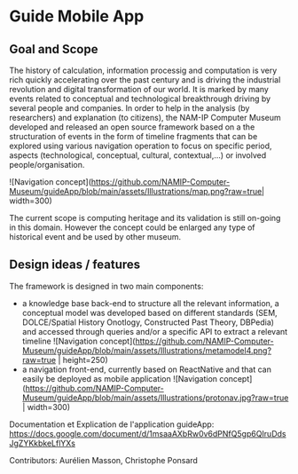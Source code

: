 # Guide Mobile App

## Goal and Scope

The history of calculation, information processig and computation is very rich quickly accelerating over the past century and is driving the industrial revolution and digital transformation of our world. It is marked by many events related to conceptual and technological breakthrough driving by several people and companies. In order to help in the analysis (by researchers) and explanation (to citizens), the NAM-IP Computer Museum developed and released an open source framework based on a the structuration of events in the form of timeline fragments that can be explored using various navigation operation to focus on specific period, aspects (technological, conceptual, cultural, contextual,...) or involved people/organisation.

![Navigation concept](https://github.com/NAMIP-Computer-Museum/guideApp/blob/main/assets/Illustrations/map.png?raw=true| width=300)

The current scope is computing heritage and its validation is still on-going in this domain. However the concept could be enlarged any type of historical event and be used by other museum.

## Design ideas / features

The framework is designed in two main components:
* a knowledge base back-end to structure all the relevant information, a conceptual model was developed based on different standards (SEM, DOLCE/Spatial History Onotlogy, Constructed Past Theory, DBPedia) and accessed through queries and/or a specific API to extract a relevant timeline
![Navigation concept](https://github.com/NAMIP-Computer-Museum/guideApp/blob/main/assets/Illustrations/metamodel4.png?raw=true | height=250)
* a navigation front-end, currently based on ReactNative and that can easily be deployed as mobile application
![Navigation concept](https://github.com/NAMIP-Computer-Museum/guideApp/blob/main/assets/Illustrations/protonav.jpg?raw=true | width=300)

Documentation et Explication de l'application guideApp: https://docs.google.com/document/d/1msaaAXbRw0v6dPNfQ5gp6QIruDdsJgZYKkbkeLflYXs

Contributors: Aurélien Masson, Christophe Ponsard
